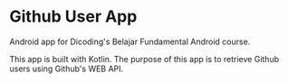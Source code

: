# Github User App
Android app for Dicoding's Belajar Fundamental Android course.

This app is built with Kotlin. The purpose of this app is to retrieve Github users using Github's WEB API.

